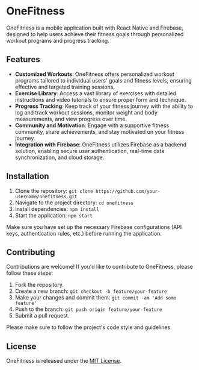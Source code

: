 # OneFitness

OneFitness is a mobile application built with React Native and Firebase, designed to help users achieve their fitness goals through personalized workout programs and progress tracking.

## Features

- **Customized Workouts**: OneFitness offers personalized workout programs tailored to individual users' goals and fitness levels, ensuring effective and targeted training sessions.
- **Exercise Library**: Access a vast library of exercises with detailed instructions and video tutorials to ensure proper form and technique.
- **Progress Tracking**: Keep track of your fitness journey with the ability to log and track workout sessions, monitor weight and body measurements, and view progress over time.
- **Community and Motivation**: Engage with a supportive fitness community, share achievements, and stay motivated on your fitness journey.
- **Integration with Firebase**: OneFitness utilizes Firebase as a backend solution, enabling secure user authentication, real-time data synchronization, and cloud storage.

## Installation

1. Clone the repository: `git clone https://github.com/your-username/onefitness.git`
2. Navigate to the project directory: `cd onefitness`
3. Install dependencies: `npm install`
4. Start the application: `npm start`

Make sure you have set up the necessary Firebase configurations (API keys, authentication rules, etc.) before running the application.

## Contributing

Contributions are welcome! If you'd like to contribute to OneFitness, please follow these steps:

1. Fork the repository.
2. Create a new branch: `git checkout -b feature/your-feature`
3. Make your changes and commit them: `git commit -am 'Add some feature'`
4. Push to the branch: `git push origin feature/your-feature`
5. Submit a pull request.

Please make sure to follow the project's code style and guidelines.

## License

OneFitness is released under the [MIT License](LICENSE).
